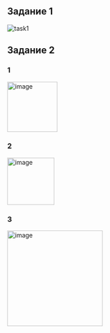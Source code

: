 ## Задание 1
![task1](https://github.com/Grisha1232/DB/assets/58052549/05721697-99a9-4a4c-a555-70964c300fee)


## Задание 2
### 1
<img width="115" alt="image" src="https://github.com/Grisha1232/DB/assets/58052549/69da55f7-a7fe-4946-8640-5cab46a2e3b7">

### 2
<img width="108" alt="image" src="https://github.com/Grisha1232/DB/assets/58052549/13299d26-701a-429d-a627-3d09a8fa759e">

### 3
<img width="219" alt="image" src="https://github.com/Grisha1232/DB/assets/58052549/e6014d04-176e-463a-bc27-6276534db620">



